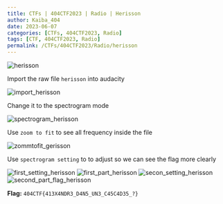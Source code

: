 ```yaml
---
title: CTFs | 404CTF2023 | Radio | Herisson
author: Kaiba_404
date: 2023-06-07
categories: [CTFs, 404CTF2023, Radio]
tags: [CTF, 404CTF2023, Radio]
permalink: /CTFs/404CTF2023/Radio/herisson
---
```


![herisson](https://github.com/CongKhaiNGUYEN/CTF/assets/61443497/1fedbeb9-28fa-407b-b676-bcd43ebb11af)

Import the raw file `herisson` into audacity

![import_herisson](https://github.com/CongKhaiNGUYEN/CTF/assets/61443497/3df588d8-c56c-405d-bd04-4bb7b64b4e9e)

Change it to the spectrogram mode

![spectrogram_herisson](https://github.com/CongKhaiNGUYEN/CTF/assets/61443497/3bbdb7cf-0324-4524-b472-e3e2c2eb96b1)

Use `zoom to fit` to see all frequency inside the file

![zommtofit_gerisson](https://github.com/CongKhaiNGUYEN/CTF/assets/61443497/0ee92527-fcb5-4f5a-89d8-25732d90cbb2)

Use `spectrogram setting` to to adjust so we can see the flag more clearly

![first_setting_herisson](https://github.com/CongKhaiNGUYEN/CTF/assets/61443497/fe062470-adcf-45a5-af49-0838b4fdbdd0)
![first_part_herisson](https://github.com/CongKhaiNGUYEN/CTF/assets/61443497/2da3aafe-3a84-46f7-9db2-4364c05d89ed)
![secon_setting_herisson](https://github.com/CongKhaiNGUYEN/CTF/assets/61443497/2125073c-1374-4d2f-885d-af04ba4d6a47)
![second_part_flag_herisson](https://github.com/CongKhaiNGUYEN/CTF/assets/61443497/bd731da5-0d26-4823-a7c9-8e79775368d4)


**Flag:**  `404CTF{413X4NDR3_D4N5_UN3_C45C4D35_?}`
